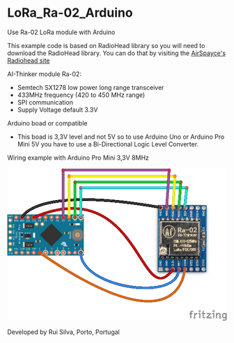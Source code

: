 # LoRa_Ra-02_Arduino
Use Ra-02 LoRa module with Arduino 

This example code is based on RadioHead library so you will need to download the RadioHead library. 
You can do that by visiting the [AirSpayce's Radiohead site](http://www.airspayce.com/mikem/arduino/RadioHead/)

AI-Thinker module Ra-02:
 - Semtech SX1278 low power long range transceiver
 - 433MHz frequency (420 to 450 MHz range)
 - SPI communication
 - Supply Voltage default 3.3V

Arduino boad or compatible
 - This boad is 3,3V level and not 5V so to use Arduino Uno or Arduino Pro Mini 5V you have to use a Bi-Directional Logic Level Converter.

 Wiring example with Arduino Pro Mini 3,3V 8MHz
	
 ![wiring_img](./wiring.png)
 
 Developed by Rui Silva, Porto, Portugal
